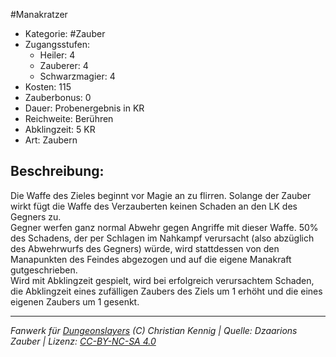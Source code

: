 #Manakratzer  
- Kategorie: #Zauber  
- Zugangsstufen:  
  - Heiler: 4  
  - Zauberer: 4  
  - Schwarzmagier: 4  
- Kosten: 115  
- Zauberbonus: 0  
- Dauer: Probenergebnis in KR  
- Reichweite: Berühren  
- Abklingzeit: 5 KR  
- Art: Zaubern     

## Beschreibung:
Die Waffe des Zieles beginnt vor Magie an zu flirren. Solange der Zauber wirkt fügt die Waffe des Verzauberten keinen Schaden an den LK des Gegners zu.<br>Gegner werfen ganz normal Abwehr gegen Angriffe mit dieser Waffe. 50% des Schadens, der per Schlagen im Nahkampf verursacht (also abzüglich des Abwehrwurfs des Gegners) würde, wird stattdessen von den Manapunkten des Feindes abgezogen und auf die eigene Manakraft gutgeschrieben.<br>Wird mit Abklingzeit gespielt, wird bei erfolgreich verursachtem Schaden, die Abklingzeit eines zufälligen Zaubers des Ziels um 1 erhöht und die eines eigenen Zaubers um 1 gesenkt.


___
*Fanwerk für [Dungeonslayers](https://www.dungeonslayers.net/) (C) Christian Kennig | Quelle: Dzaarions Zauber | Lizenz: [CC-BY-NC-SA 4.0](https://creativecommons.org/licenses/by-nc-sa/4.0/deed.de)*